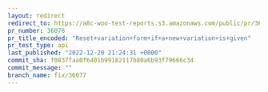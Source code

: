 ```yaml
---
layout: redirect
redirect_to: https://a8c-woo-test-reports.s3.amazonaws.com/public/pr/36078/api/index.html
pr_number: 36078
pr_title_encoded: "Reset+variation+form+if+a+new+variation+is+given"
pr_test_type: api
last_published: "2022-12-20 21:24:31 +0000"
commit_sha: f0837faa0f6401b99182117b80a6b93f79666c34
commit_message: ""
branch_name: fix/36077
---
```

